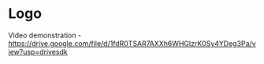# Logo

Video demonstration -https://drive.google.com/file/d/1fdR0TSAR7AXXh6WHGlzrK0Sy4YDeg3Pa/view?usp=drivesdk
